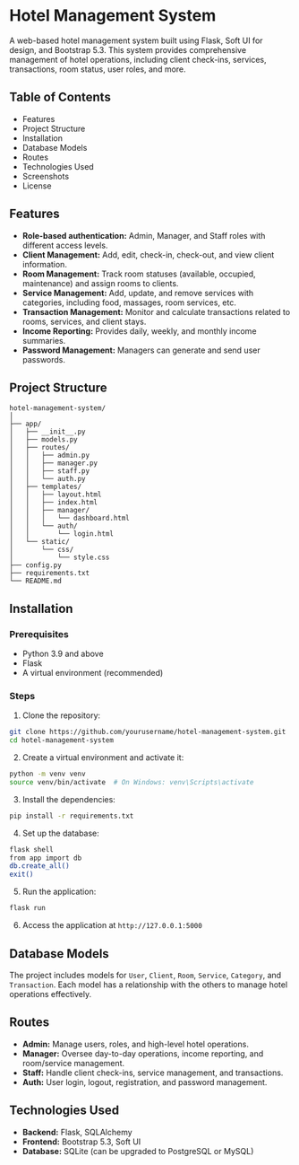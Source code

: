 # Hotel Management System

A web-based hotel management system built using Flask, Soft UI for design, and Bootstrap 5.3. This system provides comprehensive management of hotel operations, including client check-ins, services, transactions, room status, user roles, and more.

## Table of Contents

- Features
- Project Structure
- Installation
- Database Models
- Routes
- Technologies Used
- Screenshots
- License

## Features

- **Role-based authentication:** Admin, Manager, and Staff roles with different access levels.
- **Client Management:** Add, edit, check-in, check-out, and view client information.
- **Room Management:** Track room statuses (available, occupied, maintenance) and assign rooms to clients.
- **Service Management:** Add, update, and remove services with categories, including food, massages, room services, etc.
- **Transaction Management:** Monitor and calculate transactions related to rooms, services, and client stays.
- **Income Reporting:** Provides daily, weekly, and monthly income summaries.
- **Password Management:** Managers can generate and send user passwords.

## Project Structure

```plaintext
hotel-management-system/
│
├── app/
│   ├── __init__.py
│   ├── models.py
│   ├── routes/
│   │   ├── admin.py
│   │   ├── manager.py
│   │   ├── staff.py
│   │   └── auth.py
│   ├── templates/
│   │   ├── layout.html
│   │   ├── index.html
│   │   ├── manager/
│   │   │   └── dashboard.html
│   │   └── auth/
│   │       └── login.html
│   └── static/
│       └── css/
│           └── style.css
├── config.py
├── requirements.txt
└── README.md
```

## Installation

### Prerequisites
- Python 3.9 and above
- Flask
- A virtual environment (recommended)

### Steps

1. Clone the repository:

```bash
git clone https://github.com/yourusername/hotel-management-system.git
cd hotel-management-system
```

2. Create a virtual environment and activate it:

```bash
python -m venv venv
source venv/bin/activate  # On Windows: venv\Scripts\activate
```

3. Install the dependencies:

```bash
pip install -r requirements.txt
```

4. Set up the database:

```bash
flask shell
from app import db
db.create_all()
exit()
```

5. Run the application:

```bash
flask run
```

6. Access the application at `http://127.0.0.1:5000`

## Database Models

The project includes models for `User`, `Client`, `Room`, `Service`, `Category`, and `Transaction`. Each model has a relationship with the others to manage hotel operations effectively.

## Routes

- **Admin:** Manage users, roles, and high-level hotel operations.
- **Manager:** Oversee day-to-day operations, income reporting, and room/service management.
- **Staff:** Handle client check-ins, service management, and transactions.
- **Auth:** User login, logout, registration, and password management.

## Technologies Used

- **Backend:** Flask, SQLAlchemy
- **Frontend:** Bootstrap 5.3, Soft UI
- **Database:** SQLite (can be upgraded to PostgreSQL or MySQL)

